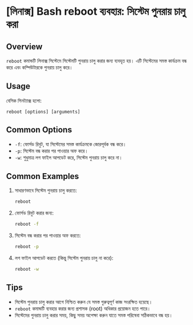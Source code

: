 # [লিনাক্স] Bash reboot ব্যবহার: সিস্টেম পুনরায় চালু করা

## Overview
`reboot` কমান্ডটি লিনাক্স সিস্টেমে সিস্টেমটি পুনরায় চালু করার জন্য ব্যবহৃত হয়। এটি সিস্টেমের সমস্ত কার্যক্রম বন্ধ করে এবং কম্পিউটারকে পুনরায় চালু করে।

## Usage
বেসিক সিনট্যাক্স হলো:
```
reboot [options] [arguments]
```

## Common Options
- `-f`: ফোর্সড রিবুট, যা সিস্টেমের সমস্ত কার্যক্রমকে জোরপূর্বক বন্ধ করে।
- `-p`: সিস্টেম বন্ধ করার পর পাওয়ার অফ করে।
- `-w`: শুধুমাত্র লগ ফাইল আপডেট করে, সিস্টেম পুনরায় চালু করে না।

## Common Examples
1. সাধারণভাবে সিস্টেম পুনরায় চালু করতে:
   ```bash
   reboot
   ```

2. ফোর্সড রিবুট করার জন্য:
   ```bash
   reboot -f
   ```

3. সিস্টেম বন্ধ করার পর পাওয়ার অফ করতে:
   ```bash
   reboot -p
   ```

4. লগ ফাইল আপডেট করতে (কিন্তু সিস্টেম পুনরায় চালু না করে):
   ```bash
   reboot -w
   ```

## Tips
- সিস্টেম পুনরায় চালু করার আগে নিশ্চিত করুন যে সমস্ত গুরুত্বপূর্ণ কাজ সংরক্ষিত হয়েছে।
- `reboot` কমান্ডটি ব্যবহার করার জন্য প্রশাসক (root) অধিকার প্রয়োজন হতে পারে।
- সিস্টেমের পুনরায় চালু করার সময়, কিছু সময় অপেক্ষা করুন যাতে সমস্ত পরিষেবা সঠিকভাবে বন্ধ হয়।